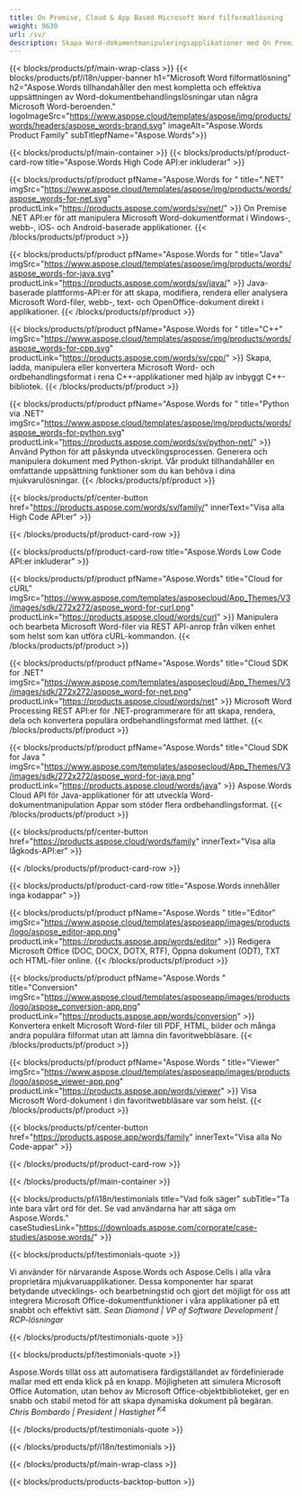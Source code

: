 ```yaml
---
title: On Premise, Cloud & App Based Microsoft Word filformatlösning 
weight: 9630
url: /sv/
description: Skapa Word-dokumentmanipuleringsapplikationer med On Premise eller Cloud API:er eller använd helt enkelt plattformsoberoende appar för att se jämföra inspektera eller konvertera Word-filer
---
```


{{< blocks/products/pf/main-wrap-class >}}
{{< blocks/products/pf/i18n/upper-banner h1="Microsoft Word filformatlösning" h2="Aspose.Words tillhandahåller den mest kompletta och effektiva uppsättningen av Word-dokumentbehandlingslösningar utan några Microsoft Word-beroenden." logoImageSrc="https://www.aspose.cloud/templates/aspose/img/products/words/headers/aspose_words-brand.svg" imageAlt="Aspose.Words Product Family" subTitlepfName="Aspose.Words">}}

{{< blocks/products/pf/main-container >}}
{{< blocks/products/pf/product-card-row title="Aspose.Words High Code API:er inkluderar" >}}

{{< blocks/products/pf/product pfName="Aspose.Words for " title=".NET" imgSrc="https://www.aspose.cloud/templates/aspose/img/products/words/aspose_words-for-net.svg" productLink="https://products.aspose.com/words/sv/net/" >}}
On Premise .NET API:er för att manipulera Microsoft Word-dokumentformat i Windows-, webb-, iOS- och Android-baserade applikationer.
{{< /blocks/products/pf/product >}}

{{< blocks/products/pf/product pfName="Aspose.Words for " title="Java" imgSrc="https://www.aspose.cloud/templates/aspose/img/products/words/aspose_words-for-java.svg" productLink="https://products.aspose.com/words/sv/java/" >}}
Java-baserade plattforms-API:er för att skapa, modifiera, rendera eller analysera Microsoft Word-filer, webb-, text- och OpenOffice-dokument direkt i applikationer.
{{< /blocks/products/pf/product >}}

{{< blocks/products/pf/product pfName="Aspose.Words for " title="C++" imgSrc="https://www.aspose.cloud/templates/aspose/img/products/words/aspose_words-for-cpp.svg" productLink="https://products.aspose.com/words/sv/cpp/" >}}
Skapa, ladda, manipulera eller konvertera Microsoft Word- och ordbehandlingsformat i rena C++-applikationer med hjälp av inbyggt C++-bibliotek.
{{< /blocks/products/pf/product >}}

{{< blocks/products/pf/product pfName="Aspose.Words for " title="Python via .NET" imgSrc="https://www.aspose.cloud/templates/aspose/img/products/words/aspose_words-for-python.svg" productLink="https://products.aspose.com/words/sv/python-net/" >}}
Använd Python för att påskynda utvecklingsprocessen. Generera och manipulera dokument med Python-skript. Vår produkt tillhandahåller en omfattande uppsättning funktioner som du kan behöva i dina mjukvarulösningar.
{{< /blocks/products/pf/product >}}

{{< blocks/products/pf/center-button href="https://products.aspose.com/words/sv/family/" innerText="Visa alla High Code API:er" >}}

{{< /blocks/products/pf/product-card-row >}}

{{< blocks/products/pf/product-card-row title="Aspose.Words Low Code API:er inkluderar" >}}

{{< blocks/products/pf/product pfName="Aspose.Words" title="Cloud for cURL" imgSrc="https://www.aspose.com/templates/asposecloud/App_Themes/V3/images/sdk/272x272/aspose_word-for-curl.png" productLink="https://products.aspose.cloud/words/curl" >}}
Manipulera och bearbeta Microsoft Word-filer via REST API-anrop från vilken enhet som helst som kan utföra cURL-kommandon.
{{< /blocks/products/pf/product >}}

{{< blocks/products/pf/product pfName="Aspose.Words" title="Cloud SDK for .NET" imgSrc="https://www.aspose.com/templates/asposecloud/App_Themes/V3/images/sdk/272x272/aspose_word-for-net.png" productLink="https://products.aspose.cloud/words/net" >}}
Microsoft Word Processing REST API:er för .NET-programmerare för att skapa, rendera, dela och konvertera populära ordbehandlingsformat med lätthet.
{{< /blocks/products/pf/product >}}

{{< blocks/products/pf/product pfName="Aspose.Words" title="Cloud SDK for Java " imgSrc="https://www.aspose.com/templates/asposecloud/App_Themes/V3/images/sdk/272x272/aspose_word-for-java.png" productLink="https://products.aspose.cloud/words/java" >}}
Aspose.Words Cloud API för Java-applikationer för att utveckla Word-dokumentmanipulation Appar som stöder flera ordbehandlingsformat.
{{< /blocks/products/pf/product >}}

{{< blocks/products/pf/center-button href="https://products.aspose.cloud/words/family" innerText="Visa alla lågkods-API:er" >}}

{{< /blocks/products/pf/product-card-row >}}

{{< blocks/products/pf/product-card-row title="Aspose.Words innehåller inga kodappar" >}}

{{< blocks/products/pf/product pfName="Aspose.Words " title="Editor" imgSrc="https://www.aspose.cloud/templates/asposeapp/images/products/logo/aspose_editor-app.png" productLink="https://products.aspose.app/words/editor" >}}
Redigera Microsoft Office (DOC, DOCX, DOTX, RTF), Öppna dokument (ODT), TXT och HTML-filer online.
{{< /blocks/products/pf/product >}}

{{< blocks/products/pf/product pfName="Aspose.Words " title="Conversion" imgSrc="https://www.aspose.cloud/templates/asposeapp/images/products/logo/aspose_conversion-app.png" productLink="https://products.aspose.app/words/conversion" >}}
Konvertera enkelt Microsoft Word-filer till PDF, HTML, bilder och många andra populära filformat utan att lämna din favoritwebbläsare.
{{< /blocks/products/pf/product >}}

{{< blocks/products/pf/product pfName="Aspose.Words " title="Viewer" imgSrc="https://www.aspose.cloud/templates/asposeapp/images/products/logo/aspose_viewer-app.png" productLink="https://products.aspose.app/words/viewer" >}}
Visa Microsoft Word-dokument i din favoritwebbläsare var som helst.
{{< /blocks/products/pf/product >}}

{{< blocks/products/pf/center-button href="https://products.aspose.app/words/family" innerText="Visa alla No Code-appar" >}}

{{< /blocks/products/pf/product-card-row >}}

{{< /blocks/products/pf/main-container >}}

{{< blocks/products/pf/i18n/testimonials title="Vad folk säger" subTitle="Ta inte bara vårt ord för det. Se vad användarna har att säga om Aspose.Words." caseStudiesLink="https://downloads.aspose.com/corporate/case-studies/aspose.words/" >}}

{{< blocks/products/pf/testimonials-quote >}}
<p class="first">
 Vi använder för närvarande Aspose.Words och Aspose.Cells i alla våra proprietära mjukvaruapplikationer. Dessa komponenter har sparat betydande utvecklings- och bearbetningstid och gjort det möjligt för oss att integrera Microsoft Office-dokumentfunktioner i våra applikationer på ett snabbt och effektivt sätt.
 <em>
  Sean Diamond | VP of Software Development | RCP-lösningar
 </em>
</p>

{{< /blocks/products/pf/testimonials-quote >}}

{{< blocks/products/pf/testimonials-quote >}}
<p class="second">
 Aspose.Words tillät oss att automatisera färdigställandet av fördefinierade mallar med ett enda klick på en knapp. Möjligheten att simulera Microsoft Office Automation, utan behov av Microsoft Office-objektbiblioteket, ger en snabb och stabil metod för att skapa dynamiska dokument på begäran.
 <em>
  Chris Bombardo | President | Hastighet
  <sup>
   K4
  </sup>
 </em>
</p>

{{< /blocks/products/pf/testimonials-quote >}}

{{< /blocks/products/pf/i18n/testimonials >}}

{{< /blocks/products/pf/main-wrap-class >}}

{{< blocks/products/products-backtop-button >}}